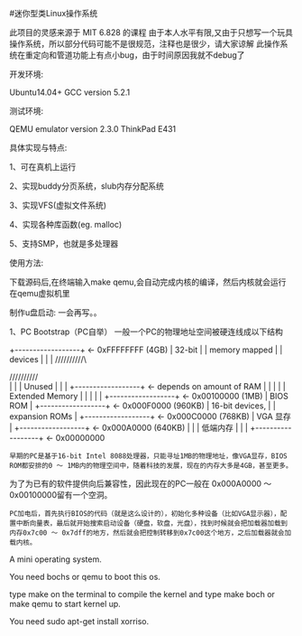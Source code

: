 #迷你型类Linux操作系统

此项目的灵感来源于 MIT 6.828 的课程
由于本人水平有限,又由于只想写一个玩具操作系统，所以部分代码可能不是很规范，注释也是很少，请大家谅解
此操作系统在重定向和管道功能上有点小bug，由于时间原因我就不debug了


开发环境:

  Ubuntu14.04+
  GCC version 5.2.1

测试环境:

  QEMU emulator version 2.3.0
  ThinkPad E431

具体实现与特点:

  1、可在真机上运行

  2、实现buddy分页系统，slub内存分配系统

  3、实现VFS(虚拟文件系统)

  4、实现各种库函数(eg.  malloc)

  5、支持SMP，也就是多处理器


使用方法:

  下载源码后,在终端输入make qemu,会自动完成内核的编译，然后内核就会运行在qemu虚拟机里

制作u盘启动:
一会再写。。


1、PC Bootstrap（PC自举）
	一般一个PC的物理地址空间被硬连线成以下结构

+------------------+  <- 0xFFFFFFFF (4GB)
|      32-bit      |
|  memory mapped   |
|     devices      |
|                  |
/\/\/\/\/\/\/\/\/\/\

/\/\/\/\/\/\/\/\/\/\
|                  |
|      Unused      |
|                  |
+------------------+  <- depends on amount of RAM
|                  |
|                  |
| Extended Memory  |
|                  |
|                  |
+------------------+  <- 0x00100000 (1MB)
|     BIOS ROM     |
+------------------+  <- 0x000F0000 (960KB)
|  16-bit devices, |
|  expansion ROMs  |
+------------------+  <- 0x000C0000 (768KB)
|   VGA 显存        |
+------------------+  <- 0x000A0000 (640KB)
|                  |
|    低端内存       |
|                  |
+------------------+  <- 0x00000000

	早期的PC是基于16-bit Intel 8088处理器，只能寻址1MB的物理地址，像VGA显存，BIOS ROM都安排的0 ～ 1MB内的物理空间中，随着科技的发展，现在的内存大多是4GB，甚至更多。
为了为已有的软件提供向后兼容性，因此现在的PC一般在 0x000A0000 ～ 0x00100000留有一个空洞。

	PC加电后，首先执行BIOS的代码（就是这么设计的），初始化多种设备（比如VGA显示器），配置中断向量表，最后就开始搜索启动设备（硬盘，软盘，光盘），找到时候就会把加载器加载到内存0x7c00 ～ 0x7dff的地方，然后就会把控制转移到0x7c00这个地方，之后加载器就会加载内核。



















A mini operating system.

You need bochs or qemu to boot this os.

type make on the terminal to compile the kernel
and type make boch or make qemu to start kernel up.

You need sudo apt-get install xorriso.
